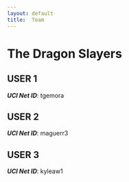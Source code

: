 ```yaml
---
layout: default
title:  Team
---
```


# The Dragon Slayers


## USER 1
***UCI Net ID***: tgemora

## USER 2
***UCI Net ID***: maguerr3

## USER 3
***UCI Net ID***: kyleaw1

